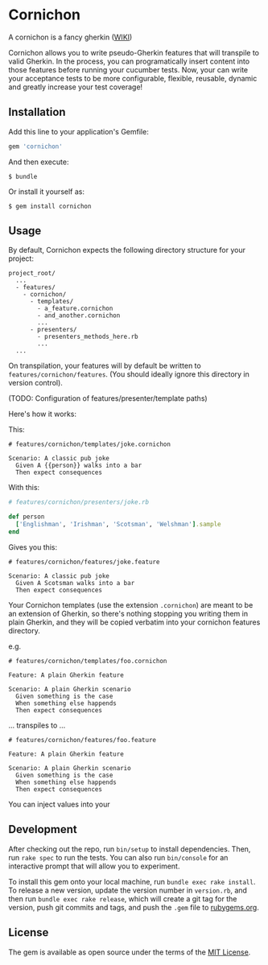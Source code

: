 # Cornichon

A cornichon is a fancy gherkin ([WIKI](https://en.wikipedia.org/wiki/Pickled_cucumber#Cornichon))

Cornichon allows you to write pseudo-Gherkin features that will transpile to valid Gherkin. In the process, you can programatically insert content into those features before running your cucumber tests. Now, your can write your acceptance tests to be more configurable, flexible, reusable, dynamic and greatly increase your test coverage!

## Installation

Add this line to your application's Gemfile:

```ruby
gem 'cornichon'
```

And then execute:

    $ bundle

Or install it yourself as:

    $ gem install cornichon

## Usage

By default, Cornichon expects the following directory structure for your project:

```
project_root/
  ...
  - features/
    - cornichon/
      - templates/
        - a_feature.cornichon
        - and_another.cornichon
        ...
      - presenters/
        - presenters_methods_here.rb
        ...
  ...
```

On transpilation, your features will by default be written to `features/cornichon/features`. (You should ideally ignore this directory in version control).

(TODO: Configuration of features/presenter/template paths)

Here's how it works:

This:
```feature
# features/cornichon/templates/joke.cornichon

Scenario: A classic pub joke
  Given A {{person}} walks into a bar
  Then expect consequences
```
With this:
```rb
# features/cornichon/presenters/joke.rb

def person
  ['Englishman', 'Irishman', 'Scotsman', 'Welshman'].sample
end
```
Gives you this:
```joke.feature
# features/cornichon/features/joke.feature

Scenario: A classic pub joke
  Given A Scotsman walks into a bar
  Then expect consequences
```

Your Cornichon templates (use the extension `.cornichon`) are meant to be an extension of Gherkin, so there's nothing stopping you writing them in plain Gherkin, and they will be copied verbatim into your cornichon features directory.

e.g.
```feature
# features/cornichon/templates/foo.cornichon

Feature: A plain Gherkin feature

Scenario: A plain Gherkin scenario
  Given something is the case
  When something else happends
  Then expect consequences

```

... transpiles to ...

```feature
# features/cornichon/features/foo.feature

Feature: A plain Gherkin feature

Scenario: A plain Gherkin scenario
  Given something is the case
  When something else happends
  Then expect consequences

```

You can inject values into your

## Development

After checking out the repo, run `bin/setup` to install dependencies. Then, run `rake spec` to run the tests. You can also run `bin/console` for an interactive prompt that will allow you to experiment.

To install this gem onto your local machine, run `bundle exec rake install`. To release a new version, update the version number in `version.rb`, and then run `bundle exec rake release`, which will create a git tag for the version, push git commits and tags, and push the `.gem` file to [rubygems.org](https://rubygems.org).

## License

The gem is available as open source under the terms of the [MIT License](http://opensource.org/licenses/MIT).

